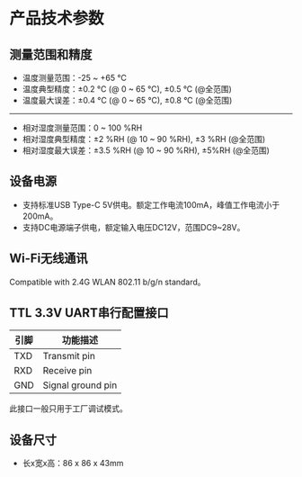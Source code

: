 # 产品技术参数

## 测量范围和精度

- 温度测量范围：-25 ~ +65 ℃
- 温度典型精度：±0.2 °C (@ 0 ~ 65 °C), ±0.5 °C (@全范围)
- 温度最大误差：±0.4 °C (@ 0 ~ 65 °C), ±0.8 °C (@全范围)

--------------------

- 相对湿度测量范围：0 ~ 100 %RH
- 相对湿度典型精度：±2 %RH (@ 10 ~ 90 %RH), ±3 %RH (@全范围)
- 相对湿度最大误差：±3.5 %RH (@ 10 ~ 90 %RH), ±5%RH (@全范围)


## 设备电源

- 支持标准USB Type-C 5V供电。额定工作电流100mA，峰值工作电流小于200mA。
- 支持DC电源端子供电，额定输入电压DC12V，范围DC9~28V。


## Wi-Fi无线通讯

Compatible with 2.4G WLAN 802.11 b/g/n standard。


## TTL 3.3V UART串行配置接口

| 引脚 | 功能描述 |
|------|----------|
| TXD  | Transmit pin |
| RXD  | Receive pin |
| GND  | Signal ground pin |

此接口一般只用于工厂调试模式。


## 设备尺寸

- 长x宽x高：86 x 86 x 43mm

